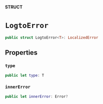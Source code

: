 **STRUCT**

# `LogtoError`

```swift
public struct LogtoError<T>: LocalizedError
```

## Properties
### `type`

```swift
public let type: T
```

### `innerError`

```swift
public let innerError: Error?
```
